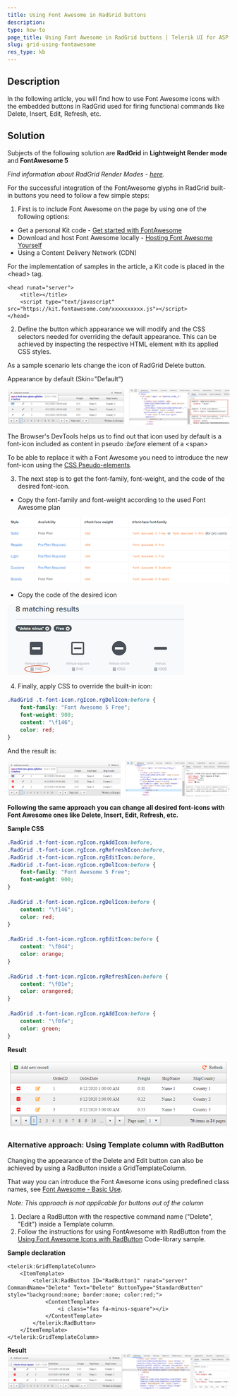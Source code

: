 ```yaml
---
title: Using Font Awesome in RadGrid buttons
description: 
type: how-to
page_title: Using Font Awesome in RadGrid buttons | Telerik UI for ASP.NET AJAX
slug: grid-using-fontawesome
res_type: kb
---
```


## Description

In the following article, you will find how to use Font Awesome icons with the embedded buttons in RadGrid used for firing functional commands like Delete, Insert, Edit, Refresh, etc.

## Solution

Subjects of the following solution are **RadGrid** in **Lightweight Render mode** and **FontAwesome 5**

*Find information about RadGrid Render Modes - [here](https://docs.telerik.com/devtools/aspnet-ajax/controls/grid/mobile-support/render-modes).*

For the successful integration of the FontAwesome glyphs in RadGrid built-in buttons you need to follow a few simple steps:

1. First is to include Font Awesome on the page by using one of the following options:

- Get a personal Kit code - [Get started with FontAwesome](https://fontawesome.com/start)
- Download and host Font Awesome locally - [Hosting Font Awesome Yourself](https://fontawesome.com/how-to-use/on-the-web/setup/hosting-font-awesome-yourself)
- Using a Content Delivery Network (CDN)

For the implementation of samples in the article, a Kit code is placed in the \<head> tag.

````ASPX
<head runat="server">
    <title></title>
    <script type="text/javascript" src="https://kit.fontawesome.com/xxxxxxxxxx.js"></script>
</head>
````

2. Define the button which appearance we will modify and the CSS selectors needed for overriding the default appearance. This can be achieved by inspecting the respective HTML element with its applied CSS styles.

As a sample scenario lets change the icon of RadGrid Delete button.

Appearance by default (Skin="Default") 

![Inspect HTML and CSS of rendered delete button](images/fontawesome_default.png)

The Browser's DevTools helps us to find out that icon used by default is a font-icon included as content in pseudo *:before* element of a \<span>

To be able to replace it with a Font Awesome you need to introduce the new font-icon using the [CSS Pseudo-elements](https://fontawesome.com/how-to-use/on-the-web/advanced/css-pseudo-elements).

3. The next step is to get the font-family, font-weight, and the code of the desired font-icon.
- Copy the font-family and font-weight according to the used Font Awesome plan

![Font Awesome plans](images/fontawesome_fontFamilies.png)

- Copy the code of the desired icon

![Icon code](images/fontawesome_iconCode.png)

4. Finally, apply CSS to override the built-in icon:

````CSS
.RadGrid .t-font-icon.rgIcon.rgDelIcon:before {
    font-family: "Font Awesome 5 Free";
    font-weight: 900;
    content: "\f146";
    color: red;
}
````

And the result is:

![FontAwesome Delete icon](images/fontawesome_result1.png)

**Following the same approach you can change all desired font-icons with Font Awesome ones like Delete, Insert, Edit, Refresh, etc.**

**Sample CSS**
````CSS
.RadGrid .t-font-icon.rgIcon.rgAddIcon:before,
.RadGrid .t-font-icon.rgIcon.rgRefreshIcon:before,
.RadGrid .t-font-icon.rgIcon.rgEditIcon:before,
.RadGrid .t-font-icon.rgIcon.rgDelIcon:before {
    font-family: "Font Awesome 5 Free";
    font-weight: 900;
}

.RadGrid .t-font-icon.rgIcon.rgDelIcon:before {
    content: "\f146";
    color: red;
}

.RadGrid .t-font-icon.rgIcon.rgEditIcon:before {
    content: "\f044";
    color: orange;
}

.RadGrid .t-font-icon.rgIcon.rgRefreshIcon:before {
    content: "\f01e";
    color: orangered;
}

.RadGrid .t-font-icon.rgIcon.rgAddIcon:before {
    content: "\f0fe";
    color: green;
}
````

**Result**

![FontAwesome command buttons](images/fontawesome_resultComplete.png)

### Alternative approach: Using Template column with RadButton

Changing the appearance of the Delete and Edit button can also be achieved by using a RadButton inside a GridTemplateColumn.

That way you can introduce the Font Awesome icons using predefined class names, see [Font Awesome - Basic Use](https://fontawesome.com/how-to-use/on-the-web/referencing-icons/basic-use).

*Note: This approach is not applicable for buttons out of the column*

1. Declare a RadButton with the respective command name ("Delete", "Edit") inside a Template column.
2. Follow the instructions for using FontAwesome with RadButton from the [Using Font Awesome Icons with RadButton](https://www.telerik.com/support/code-library/using-font-awesome-icons-with-radbutton) Code-library sample.

**Sample declaration**
````ASPX
<telerik:GridTemplateColumn>
    <ItemTemplate>
        <telerik:RadButton ID="RadButton1" runat="server" CommandName="Delete" Text="Delete" ButtonType="StandardButton" style="background:none; border:none; color:red;">
            <ContentTemplate>
                <i class="fas fa-minus-square"></i>
            </ContentTemplate>
        </telerik:RadButton>
    </ItemTemplate>
</telerik:GridTemplateColumn>
````
**Result**
![Font Awesome Delete Button in Template Column](images/fontawesome_resultTemplate.png)


